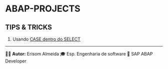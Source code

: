 # ABAP-PROJECTS

## TIPS & TRICKS
1. Usando [CASE dentro do SELECT](/TIPS_&_TRICK/1.ZPROG_SELECT_WITH_CASE_ERI.ABAP)


---
🧑‍💼 **Autor:** Erisom Almeida
🎓 Esp. Engenharia de software
📍 SAP ABAP Developer
  
